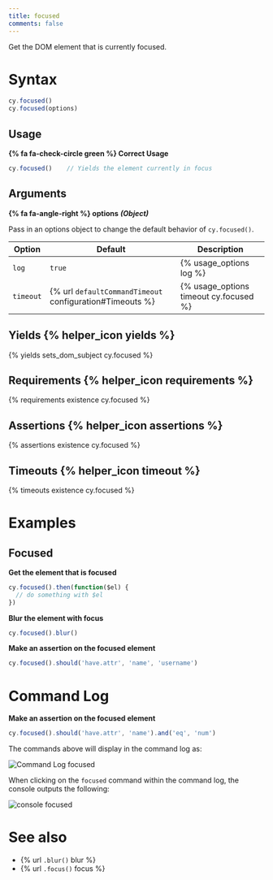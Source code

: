 ```yaml
---
title: focused
comments: false
---
```


Get the DOM element that is currently focused.

# Syntax

```javascript
cy.focused()
cy.focused(options)
```

## Usage

**{% fa fa-check-circle green %} Correct Usage**

```javascript
cy.focused()    // Yields the element currently in focus
```

## Arguments

**{% fa fa-angle-right %} options**  ***(Object)***

Pass in an options object to change the default behavior of `cy.focused()`.

Option | Default | Description
--- | --- | ---
`log` | `true` | {% usage_options log %}
`timeout` | {% url `defaultCommandTimeout` configuration#Timeouts %} | {% usage_options timeout cy.focused %}

## Yields {% helper_icon yields %}

{% yields sets_dom_subject cy.focused %}

## Requirements {% helper_icon requirements %}

{% requirements existence cy.focused %}

## Assertions {% helper_icon assertions %}

{% assertions existence cy.focused %}

## Timeouts {% helper_icon timeout %}

{% timeouts existence cy.focused %}

# Examples

## Focused

**Get the element that is focused**

```javascript
cy.focused().then(function($el) {
  // do something with $el
})
```

**Blur the element with focus**

```javascript
cy.focused().blur()
```

**Make an assertion on the focused element**

```javascript
cy.focused().should('have.attr', 'name', 'username')
```

# Command Log

**Make an assertion on the focused element**

```javascript
cy.focused().should('have.attr', 'name').and('eq', 'num')
```

The commands above will display in the command log as:

![Command Log focused](/img/api/focused/make-assertion-about-focused-element.png)

When clicking on the `focused` command within the command log, the console outputs the following:

![console focused](/img/api/focused/currently-focused-element-in-an-input.png)

# See also

- {% url `.blur()` blur %}
- {% url `.focus()` focus %}
